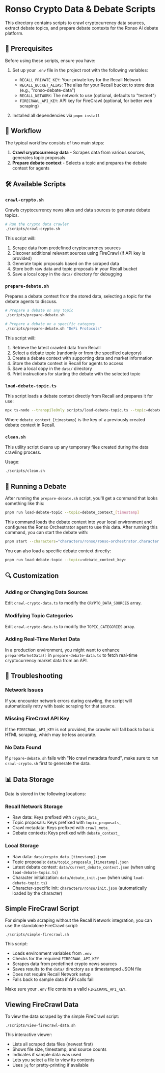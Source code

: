 # Ronso Crypto Data & Debate Scripts

This directory contains scripts to crawl cryptocurrency data sources, extract debate topics, and prepare debate contexts for the Ronso AI debate platform.

## 📝 Prerequisites

Before using these scripts, ensure you have:

1. Set up your `.env` file in the project root with the following variables:
   - `RECALL_PRIVATE_KEY`: Your private key for the Recall Network
   - `RECALL_BUCKET_ALIAS`: The alias for your Recall bucket to store data (e.g., "ronso-debate-data")
   - `RECALL_NETWORK`: The network to use (optional, defaults to "testnet")
   - `FIRECRAWL_API_KEY`: API key for FireCrawl (optional, for better web scraping)

2. Installed all dependencies via `pnpm install`

## 🔄 Workflow

The typical workflow consists of two main steps:

1. **Crawl cryptocurrency data** - Scrapes data from various sources, generates topic proposals
2. **Prepare debate context** - Selects a topic and prepares the debate context for agents

## 🛠️ Available Scripts

### `crawl-crypto.sh`

Crawls cryptocurrency news sites and data sources to generate debate topics.

```bash
# Run the crypto data crawler
./scripts/crawl-crypto.sh
```

This script will:

1. Scrape data from predefined cryptocurrency sources
2. Discover additional relevant sources using FireCrawl (if API key is provided)
3. Generate topic proposals based on the scraped data
4. Store both raw data and topic proposals in your Recall bucket
5. Save a local copy in the `data/` directory for debugging

### `prepare-debate.sh`

Prepares a debate context from the stored data, selecting a topic for the debate agents to discuss.

```bash
# Prepare a debate on any topic
./scripts/prepare-debate.sh

# Prepare a debate on a specific category
./scripts/prepare-debate.sh "DeFi Protocols"
```

This script will:

1. Retrieve the latest crawled data from Recall
2. Select a debate topic (randomly or from the specified category)
3. Create a debate context with supporting data and market information
4. Store the debate context in Recall for agents to access
5. Save a local copy in the `data/` directory
6. Print instructions for starting the debate with the selected topic

### `load-debate-topic.ts`

This script loads a debate context directly from Recall and prepares it for use:

```bash
npx ts-node --transpileOnly scripts/load-debate-topic.ts --topic=debate_context_[timestamp]
```

Where `debate_context_[timestamp]` is the key of a previously created debate context in Recall.

### `clean.sh`

This utility script cleans up any temporary files created during the data crawling process.

Usage:
```bash
./scripts/clean.sh
```

## 🚀 Running a Debate

After running the `prepare-debate.sh` script, you'll get a command that looks something like this:

```bash
pnpm run load-debate-topic --topic=debate_context_[timestamp]
```

This command loads the debate context into your local environment and configures the Ronso Orchestrator agent to use this data. After running this command, you can start the debate with:

```bash
pnpm start --characters="characters/ronso/ronso-orchestrator.character.json"
```

You can also load a specific debate context directly:

```bash
pnpm run load-debate-topic --topic=<debate_context_key>
```

## 🔍 Customization

### Adding or Changing Data Sources

Edit `crawl-crypto-data.ts` to modify the `CRYPTO_DATA_SOURCES` array.

### Modifying Topic Categories

Edit `crawl-crypto-data.ts` to modify the `TOPIC_CATEGORIES` array.

### Adding Real-Time Market Data

In a production environment, you might want to enhance `prepareMarketData()` in `prepare-debate-data.ts` to fetch real-time cryptocurrency market data from an API.

## 🚨 Troubleshooting

### Network Issues

If you encounter network errors during crawling, the script will automatically retry with basic scraping for that source.

### Missing FireCrawl API Key

If the `FIRECRAWL_API_KEY` is not provided, the crawler will fall back to basic HTML scraping, which may be less accurate.

### No Data Found

If `prepare-debate.sh` fails with "No crawl metadata found", make sure to run `crawl-crypto.sh` first to generate the data.

## 📊 Data Storage

Data is stored in the following locations:

### Recall Network Storage

- Raw data: Keys prefixed with `crypto_data_`
- Topic proposals: Keys prefixed with `topic_proposals_`
- Crawl metadata: Keys prefixed with `crawl_meta_`
- Debate contexts: Keys prefixed with `debate_context_`

### Local Storage

- Raw data: `data/crypto_data_[timestamp].json`
- Topic proposals: `data/topic_proposals_[timestamp].json`
- Latest debate context: `data/current_debate_context.json` (when using `load-debate-topic.ts`)
- Character initialization: `data/debate_init.json` (when using `load-debate-topic.ts`)
- Character-specific init: `characters/ronso/init.json` (automatically loaded by the character)

## Simple FireCrawl Script

For simple web scraping without the Recall Network integration, you can use the standalone FireCrawl script:

```
./scripts/simple-firecrawl.sh
```

This script:
- Loads environment variables from `.env`
- Checks for the required `FIRECRAWL_API_KEY`
- Scrapes data from predefined crypto news sources
- Saves results to the `data/` directory as a timestamped JSON file
- Does not require Recall Network setup
- Falls back to sample data if API calls fail

Make sure your `.env` file contains a valid `FIRECRAWL_API_KEY`.

## Viewing FireCrawl Data

To view the data scraped by the simple FireCrawl script:

```
./scripts/view-firecrawl-data.sh
```

This interactive viewer:
- Lists all scraped data files (newest first)
- Shows file size, timestamp, and source counts
- Indicates if sample data was used
- Lets you select a file to view its contents
- Uses `jq` for pretty-printing if available 